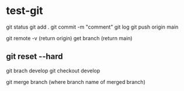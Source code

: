 # test-git

git status
git add .
git commit -m "comment"
git log
git push origin main

git remote -v (return origin)
get branch (return main)

## git reset --hard

git brach develop
git checkout develop

git merge branch (where branch name of merged branch)
